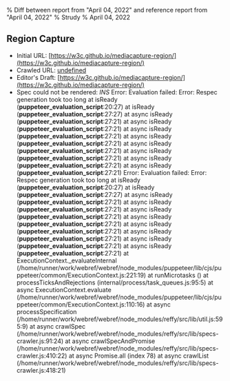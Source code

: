 % Diff between report from "April 04, 2022" and reference report from "April 04, 2022"
% Strudy
% April 04, 2022

## Region Capture

- Initial URL: [https://w3c.github.io/mediacapture-region/](https://w3c.github.io/mediacapture-region/)
- Crawled URL: [undefined](undefined)
- Editor's Draft: [https://w3c.github.io/mediacapture-region/](https://w3c.github.io/mediacapture-region/)
- Spec could not be rendered: *INS* Error: Evaluation failed: Error: Respec generation took too long
    at isReady (__puppeteer_evaluation_script__:20:27)
    at isReady (__puppeteer_evaluation_script__:27:27)
    at async isReady (__puppeteer_evaluation_script__:27:21)
    at async isReady (__puppeteer_evaluation_script__:27:21)
    at async isReady (__puppeteer_evaluation_script__:27:21)
    at async isReady (__puppeteer_evaluation_script__:27:21)
    at async isReady (__puppeteer_evaluation_script__:27:21)
    at async isReady (__puppeteer_evaluation_script__:27:21)
    at async isReady (__puppeteer_evaluation_script__:27:21)
    at async isReady (__puppeteer_evaluation_script__:27:21) Error: Evaluation failed: Error: Respec generation took too long
    at isReady (__puppeteer_evaluation_script__:20:27)
    at isReady (__puppeteer_evaluation_script__:27:27)
    at async isReady (__puppeteer_evaluation_script__:27:21)
    at async isReady (__puppeteer_evaluation_script__:27:21)
    at async isReady (__puppeteer_evaluation_script__:27:21)
    at async isReady (__puppeteer_evaluation_script__:27:21)
    at async isReady (__puppeteer_evaluation_script__:27:21)
    at async isReady (__puppeteer_evaluation_script__:27:21)
    at async isReady (__puppeteer_evaluation_script__:27:21)
    at async isReady (__puppeteer_evaluation_script__:27:21)
    at ExecutionContext._evaluateInternal (/home/runner/work/webref/webref/node_modules/puppeteer/lib/cjs/puppeteer/common/ExecutionContext.js:221:19)
    at runMicrotasks (<anonymous>)
    at processTicksAndRejections (internal/process/task_queues.js:95:5)
    at async ExecutionContext.evaluate (/home/runner/work/webref/webref/node_modules/puppeteer/lib/cjs/puppeteer/common/ExecutionContext.js:110:16)
    at async processSpecification (/home/runner/work/webref/webref/node_modules/reffy/src/lib/util.js:595:9)
    at async crawlSpec (/home/runner/work/webref/webref/node_modules/reffy/src/lib/specs-crawler.js:91:24)
    at async crawlSpecAndPromise (/home/runner/work/webref/webref/node_modules/reffy/src/lib/specs-crawler.js:410:22)
    at async Promise.all (index 78)
    at async crawlList (/home/runner/work/webref/webref/node_modules/reffy/src/lib/specs-crawler.js:418:21)



